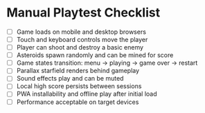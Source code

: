 # Manual Playtest Checklist

- [ ] Game loads on mobile and desktop browsers
- [ ] Touch and keyboard controls move the player
- [ ] Player can shoot and destroy a basic enemy
- [ ] Asteroids spawn randomly and can be mined for score
- [ ] Game states transition: menu → playing → game over → restart
- [ ] Parallax starfield renders behind gameplay
- [ ] Sound effects play and can be muted
- [ ] Local high score persists between sessions
- [ ] PWA installability and offline play after initial load
- [ ] Performance acceptable on target devices
